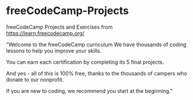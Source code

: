 # freeCodeCamp-Projects
freeCodeCamp Projects and Exercises from https://learn.freecodecamp.org/

"Welcome to the freeCodeCamp curriculum
We have thousands of coding lessons to help you improve your skills.

You can earn each certification by completing its 5 final projects.

And yes - all of this is 100% free, thanks to the thousands of campers who donate to our nonprofit.

If you are new to coding, we recommend you start at the beginning."
